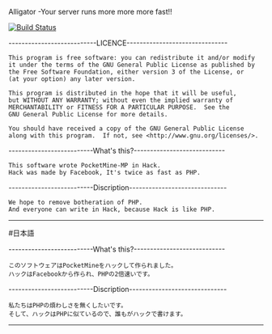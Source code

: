 Alligator -Your server runs more more more fast!!

[![Build Status](http://jenkins.haniokasai.com/job/Alligator/1//badge/icon)](http://jenkins.haniokasai.com/job/Alligator/1/)

---------------------------LICENCE-------------------------------

    This program is free software: you can redistribute it and/or modify
    it under the terms of the GNU General Public License as published by
    the Free Software Foundation, either version 3 of the License, or
    (at your option) any later version.

    This program is distributed in the hope that it will be useful,
    but WITHOUT ANY WARRANTY; without even the implied warranty of
    MERCHANTABILITY or FITNESS FOR A PARTICULAR PURPOSE.  See the
    GNU General Public License for more details.

    You should have received a copy of the GNU General Public License
    along with this program.  If not, see <http://www.gnu.org/licenses/>.

--------------------------What's this?----------------------------

    This software wrote PocketMine-MP in Hack.
    Hack was made by Facebook, It's twice as fast as PHP.


--------------------------Discription------------------------------

    We hope to remove botheration of PHP.
    And everyone can write in Hack, because Hack is like PHP.
    
    
-------------------------------------------------------------------

#日本語

--------------------------What's this?----------------------------

    このソフトウェアはPocketMineをハックして作られました。
    ハックはFacebookから作られ、PHPの2倍速いです。


--------------------------Discription------------------------------

    私たちはPHPの煩わしさを無くしたいです。
    そして、ハックはPHPに似ているので、誰もがハックで書けます。
    
    
-------------------------------------------------------------------

